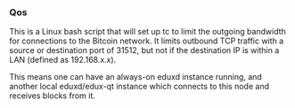 ### Qos ###

This is a Linux bash script that will set up tc to limit the outgoing bandwidth for connections to the Bitcoin network. It limits outbound TCP traffic with a source or destination port of 31512, but not if the destination IP is within a LAN (defined as 192.168.x.x).

This means one can have an always-on eduxd instance running, and another local eduxd/edux-qt instance which connects to this node and receives blocks from it.
